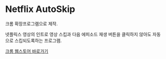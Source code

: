 # Netflix AutoSkip

크롬 확장프로그램으로 제작.

넷플릭스 영상의 인트로 영상 스킵과 다음 에피소드 재생 버튼을 클릭하지 않아도 자동으로 스킵되도록하는 프로그램.

[크롬 웹스토어 바로가기](https://chrome.google.com/webstore/detail/netflix-autoskip-skip-int/pfcombngcgnehkbdoafkhdcfdmklboai)

